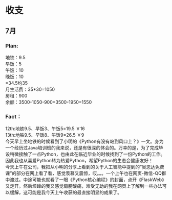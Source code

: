 # 收支
## 7月
### Plan:  
地铁：9.5  
早饭：5  
午饭：10  
晚饭：10  
=34.5约35  
月生活费：35*30=1050  
房租：900    
余额：3500-1050-900=3500-1950=1550  
### Fact：  
12th:地铁9.5、早饭3、午饭5=19.5 ￥16   
13th:地铁9.5、早饭8、午饭9=26.5 ￥9  
今天早上坐地铁的时候看到了小明的《Python有没有站到风口上？》一文。身为一个经历过Java培训班的我来说，还是有很深的体会的。万幸的是，为了完成毕设稍微接触了一点Python，也由此在临近毕业的时候找到了一份Python的工作。因此我也从喜爱Python转为热爱Python，希望Python的生态会健康友好！  
今天上午在公司，我把从小明的分享上看到的关于人工智能中提到的“吴恩达免费课”的部分在网上看了看，感觉羡慕又震惊，哎。。。一个上午也在网页-微信-QQ群中渡过。中途可能也就看了一眼《Python核心编程》的封面，点开《FlaskWeb》又走开。然后烦躁的我又感觉肩膀酸痛，难受无助的我在网页上了解到一些办法可以缓解，这可能是我今天上午收获的最直接明显的成果了。  
